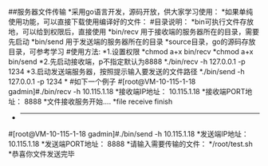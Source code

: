 ##服务器文件传输
*采用go语言开发，源码开放，供大家学习使用：
*如果单纯使用功能，可以直接下载使用编译好的文件：
#目录说明：
*bin可执行文件存放地，可以给到权限后，直接使用
*bin/recv 用于接收端的服务器所在的目录，需要先启动
*bin/send 用于发送端的服务器所在的目录
*source目录，go的源码存放目录，可参考学习
#使用方法:
*1.设置权限
*chmod a+x bin/recv
*chmod a+x bin/send
*2.先启动接收端，p不指定默认为8888
*./bin/recv -h 127.0.0.1 -p 1234 
*3.启动发送端服务器，按照提示输入要发送的文件路径
*./bin/send -h 127.0.0.1 -p 1234 
*
#如下一个例子
#[root@VM-10-115-1-18 gadmin]#./bin/recv -h 10.115.1.18
*接收端IP地址： 10.115.1.18
*接收端PORT地址： 8888
*文件接收服务开始....
*file receive finish
* -----------------------------------------------------
#[root@VM-10-115-1-18 gadmin]#./bin/send -h 10.115.1.18
*发送端IP地址： 10.115.1.18
*发送端PORT地址： 8888
*请输入需要传输的文件：
*/root/test.sh        
*恭喜你文件发送完毕

